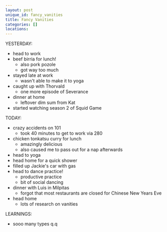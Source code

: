 ```yaml
---
layout: post
unique_id: fancy_vanities
title: Fancy Vanities
categories: []
locations: 
---
```


YESTERDAY:
* head to work
* beef birria for lunch!
  * also pork pozole
  * got way too much
* stayed late at work
  * wasn't able to make it to yoga
* caught up with Thorvald
  * one more episode of Severance
* dinner at home
  * leftover dim sum from Kat
* started watching season 2 of Squid Game

TODAY:
* crazy accidents on 101
  * took 40 minutes to get to work via 280
* chicken tonkatsu curry for lunch
  * amazingly delicious
  * also caused me to pass out for a nap afterwards
* head to yoga
* head home for a quick shower
* filled up Jackie's car with gas
* head to dance practice!
  * productive practice
  * bit of social dancing
* dinner with Luis in Milpitas
  * forgot that most restaurants are closed for Chinese New Years Eve
* head home
  * lots of research on vanities

LEARNINGS:
* sooo many types q.q
